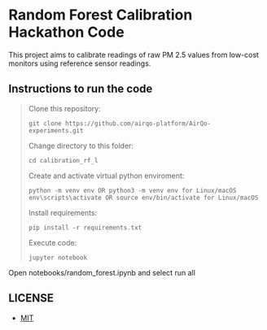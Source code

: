 # Random Forest Calibration Hackathon Code
This project aims to calibrate readings of raw PM 2.5 values from low-cost monitors using reference sensor readings.


## Instructions to run the code

> Clone this repository:
> ```
> git clone https://github.com/airqo-platform/AirQo-experiments.git
> ```
> Change directory to this folder:
> ```
> cd calibration_rf_l
> ```
> Create and activate virtual python enviroment:
> ```
> python -m venv env OR python3 -m venv env for Linux/macOS
> env\scripts\activate OR source env/bin/activate for Linux/macOS
> ```
> Install requirements:
> ```
> pip install -r requirements.txt
> ```
> Execute code:
> ```
> jupyter notebook
> ```
Open notebooks/random_forest.ipynb and select run all

## LICENSE

- [MIT](https://choosealicense.com/licenses/mit/)
